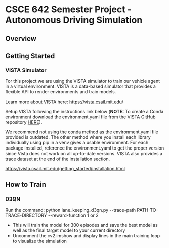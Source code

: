 # CSCE 642 Semester Project - Autonomous Driving Simulation

## Overview

## Getting Started

### VISTA Simulator
For this project we are using the VISTA simulator to train our vehicle agent in a virtual environment. VISTA is a data-based simulator that provides a flexible API to render environments and train models. 

Learn more about VISTA here:
https://vista.csail.mit.edu/ 

Setup VISTA following the instructions link below (**NOTE:** To create a Conda environment download the environment.yaml file from the VISTA GitHub repository [HERE](https://github.com/vista-simulator/vista/tree/main)).

We recommend not using the conda method as the environment.yaml file provided is outdated. The other method where you install each library individually using pip in a venv gives a usable environment. For each package installed, reference the environment.yaml to get the proper version since Vista does not work on all up-to-date versions. VISTA also provides a trace dataset at the end of the installation section.

https://vista.csail.mit.edu/getting_started/installation.html

## How to Train

### D3QN
Run the command:
python lane_keeping_d3qn.py --trace-path PATH-TO-TRACE-DIRECTORY --reward-function 1 or 2
- This will train the model for 300 episodes and save the best model as well as the final target model to your current directory
- Uncomment the cv2.imshow and display lines in the main training loop to visualize the simulation

